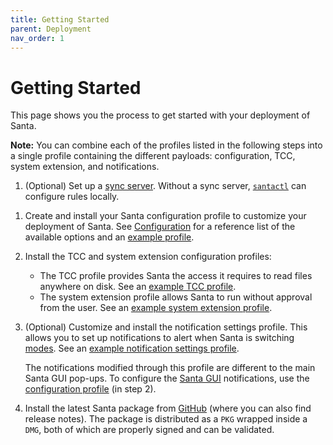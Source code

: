 ```yaml
---
title: Getting Started
parent: Deployment
nav_order: 1
---
```


# Getting Started

This page shows you the process to get started with your deployment of Santa. 

**Note:** You can combine each of the profiles listed in the following steps into a single profile containing the different payloads: configuration, TCC, system extension, and notifications.

1. (Optional) Set up a [sync server](../introduction/syncing-overview.md). Without a sync server, [`santactl`](../binaries/santactl.md) can configure rules locally.
<!--TODO Add in list of sync servers to another page in docs from ReadMe & expand here with a link to new page/section  -->

1. Create and install your Santa configuration profile to customize your deployment of Santa. See [Configuration](configuration.md) for a reference list of the available options and an [example profile](https://github.com/google/santa/blob/main/docs/deployment/com.google.santa.example.mobileconfig).

1. Install the TCC and system extension configuration profiles: 

    - The TCC profile provides Santa the access it requires to read files anywhere on disk. See an [example TCC profile](https://github.com/google/santa/blob/main/docs/deployment/tcc.configuration-profile-policy.santa.example.mobileconfig).
    - The system extension profile allows Santa to run without approval from the user. See an [example system extension profile](https://github.com/google/santa/blob/main/docs/deployment/system-extension-policy.santa.example.mobileconfig).

1. (Optional) Customize and install the notification settings profile. This allows you to set up notifications to alert when Santa is switching [modes](../concepts/mode.md). See an [example notification settings profile](https://github.com/google/santa/blob/main/docs/deployment/notificationsettings.santa.example.mobileconfig). 

    The notifications modified through this profile are different to the main Santa GUI pop-ups. To configure the [Santa GUI](../binaries/santa-gui.md) notifications, use the [configuration profile](configuration.md) (in step 2).

1. Install the latest Santa package from [GitHub](https://github.com/google/santa/releases) (where you can also find release notes). The package is distributed as a `PKG` wrapped inside a `DMG`, both of which are properly signed and can be validated.  